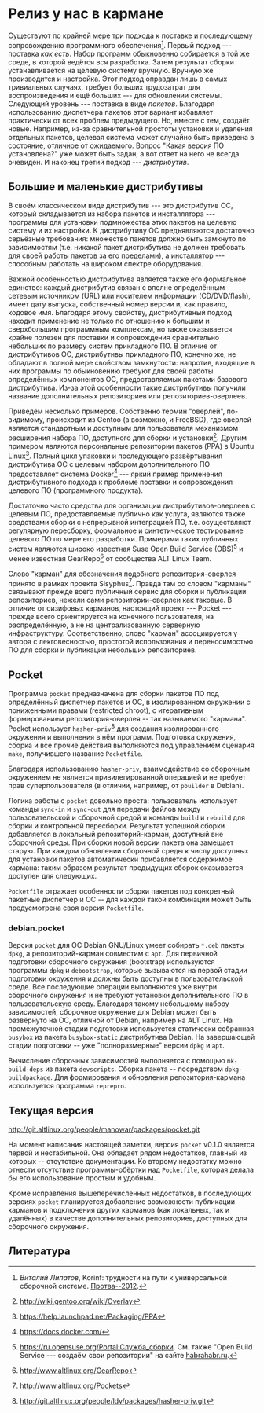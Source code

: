 Релиз у нас в кармане
=====================

Существуют по крайней мере три подхода к поставке и последующему
сопровождению программного обеспечения[^1]. Первый подход --- поставка
*как есть*. Набор программ обыкновенно собирается в той же среде, в
которой ведётся вся разработка. Затем результат сборки устанавливается
на целевую систему вручную. Вручную же производится и настройка. Этот
подход оправдан лишь в самых тривиальных случаях, требует больших
трудозатрат для воспроизведения и ещё больших --- для обновлении
системы. Следующий уровень --- поставка в виде *пакетов*. Благодаря
использованию диспетчера пакетов этот вариант избавляет практически от
всех проблем предыдущего. Но, вместе с тем, создаёт новые. Например,
из-за сравнительной простоты установки и удаления отдельных пакетов,
целевая система может случайно быть приведена в состояние, отличное от
ожидаемого. Вопрос "Какая версия ПО установлена?" уже может быть
задан, а вот ответ на него не всегда очевиден. И наконец третий
подход --- *дистрибутив*.


Большие и маленькие дистрибутивы
--------------------------------

В своём классическом виде дистрибутив --- это дистрибутив ОС, который
складывается из набора пакетов и инсталлятора --- программы для
установки подмножества этих пакетов на целевую систему и их
настройки. К дистрибутиву ОС предъявляются достаточно  серьёзные
требования: множество пакетов должно быть замкнуто по зависимостям
(т.е. никакой пакет дистрибутива не должен требовать для своей работы
пакетов за его пределами), а инсталлятор --- способным работать на
широком спектре оборудования.

Важной особенностью дистрибутива является также его
формальное единство: каждый дистрибутив связан с вполне определённым
сетевым источником (URL) или носителем информации (CD/DVD/flash),
имеет дату выпуска, собственный номер версии и, как правило, кодовое
имя. Благодаря этому свойству, дистрибутивный подход находит
применение не только по отношению к большим и сверхбольшим программным
комплексам, но также оказывается крайне полезен для поставки и
сопровождения сравнительно небольших по размеру систем прикладного
ПО. В отличие от дистрибутивов ОС, дистрибутивы прикладного ПО,
конечно же, не обладают в полной мере свойством замкнутости: напротив,
входящие в них программы по обыкновению требуют для своей работы
определённых компонентов ОС, предоставляемых пакетами базового
дистрибутива. Из-за этой особенности такие дистрибутивы получили
название дополнительных репозиториев или репозиториев-оверлеев.

Приведём несколько примеров. Собственно термин "оверлей", по-видимому,
происходит из Gentoo (а возможно, и FreeBSD), где оверлей является
стандартным и доступным для пользователя механизмом расширения набора
ПО, доступного для сборки и установки[^2]. Другим примером являются
персональные репозитории пакетов (PPA) в Ubuntu Linux[^3]. Полный
цикл упаковки и последующего развёртывания дистрибутива ОС с целевым
набором дополнительного ПО предоставляет система Docker[^4] --- яркий
пример применения дистрибутивного подхода к проблеме поставки и
сопровождения целевого ПО (программного продукта).

Достаточно часто средства для организации дистрибутивов-оверлеев с
целевым ПО, предоставляемые публично как услуга, являются также
средствами сборки с непрерывной интеграцией ПО, т.е. осуществляют
регулярную пересборку, формальное и синтетическое тестирование
целевого ПО по мере его разработки. Примерами таких публичных систем
являются широко известная Suse Open Build Service (OBS)[^5] и менее
известная GearRepo[^6] от сообщества ALT Linux Team.

Слово "карман" для обозначения подобного репозитория-оверлея принято в
рамках проекта Sisyphus[^7]. Правда там со словом "карманы" связывают
прежде всего публичный сервис для сборки и публикации репозиториев,
нежели сами репозитории-оверлеи как таковые. В отличие от сизифовых
карманов, настоящий проект --- Pocket --- прежде всего ориентируется
на конечного пользователя, на распределённую, а не на централизованную
серверную инфраструктуру. Соответственно, слово "карман" ассоциируется
у автора с лекговесностью, простотой использования и переносимостью ПО
для сборки и публикации небольших репозиториев.


Pocket
------

Программа `pocket` предназначена для сборки пакетов ПО под
определённый диспетчер пакетов и ОС, в изолированном окружении с
пониженными правами (restricted chroot), с итеративным формированием
репозитория-оверлея -- так называемого "кармана". Pocket использует
`hasher-priv`[^8] для создания изолированного окружения и выполнения в
нём программ. Подготовка окружения, сборка и все прочие действия
выполняются под управлением сценария `make`, получившего название
`Pocketfile`.

Благодаря использованию `hasher-priv`, взаимодействие со сборочным
окружением не является привилегированной операцией и не требует прав
суперпользователя (в отличии, например, от `pbuilder` в Debian).

Логика работы с `pocket` довольно проста: пользователь использует
команды `sync-in` и `sync-out` для передачи файлов между
пользовательской и сборочной средой и команды `build` и `rebuild` для
сборки и контрольной пересборки. Результат успешной сборки добавляется
в локальный репозиторий-карман, доступный вне сборочной среды. При
сборки новой версии пакета она замещает старую. При каждом обновлении
сборочной среды к числу доступных для установки пакетов автоматически
прибавляется содержимое кармана: таким образом результат предыдущих
сборок оказывается доступен для следующих.

`Pocketfile` отражает особенности сборки пакетов под конкретный
пакетные диспетчер и ОС -- для каждой такой комбинации может быть
предусмотрена своя версия `Pocketfile`.

### debian.pocket

Версия `pocket` для ОС Debian GNU/Linux умеет собирать `*.deb` пакеты
`dpkg`, а репозиторий-карман совместим с `apt`. Для первичной
подготовки сборочного окружения (bootstrap) используются программы
`dpkg` и `debootstrap`, которые вызываются на первой стадии подготовки
окружения и должны быть доступны в пользовательской среде. Все
последующие операции выполняются уже внутри сборочного окружения и не
требуют установки дополнительного ПО в пользовательскую
среду. Благодаря такому небольшому набору зависимостей, сборочное
окружение для Debian может быть развёрнуто на ОС, отличной от Debian,
например на ALT Linux. На промежуточной стадии подготовки используется
статически собранная `busybox` из пакета `busybox-static` дистрибутива
Debian. На завершающей стадии подготовки -- уже "полноразмерные"
версии `dpkg` и `apt`.

Вычисление сборочных зависимостей выполняется с помощью
`mk-build-deps` из пакета `devscripts`. Сборка пакета -- посредством
`dpkg-buildpackage`. Для формирования и обновления репозитория-кармана
используется программа `reprepro`.


Текущая версия
--------------

<http://git.altlinux.org/people/manowar/packages/pocket.git>

На момент написания настоящей заметки, версия `pocket` v0.1.0 является
первой и нестабильной. Она обладает рядом недостатков, главный из
которых -- отсутствие документации. Ко второму недостатку можно
отнести отсутствие программы-обёртки над `Pocketfile`, которая делала
бы его использование простым и удобным.

Кроме исправления вышеперечисленных недостатков, в последующих версиях
`pocket` планируется добавление возможности публикации карманов и
подключения других карманов (как локальных, так и удалённых) в
качестве дополнительных репозиториев, доступных для сборочного
окружения.


Литература
----------

[^1]: *Виталий Липатов*, Korinf: трудности на пути к универсальной
сборочной системе. [Протва--2012](http://www.altlinux.ru/media/protva-2012.pdf).
[^2]: <http://wiki.gentoo.org/wiki/Overlay>
[^3]: <https://help.launchpad.net/Packaging/PPA>
[^4]: <https://docs.docker.com/>
[^5]: <https://ru.opensuse.org/Portal:Служба_сборки>. См. также
"Open Build Service --- создаём свои репозитории" на сайте
[habrahabr.ru](http://habrahabr.ru/post/160609/).
[^6]: <http://www.altlinux.org/GearRepo>
[^7]: <http://www.altlinux.org/Pockets>
[^8]: <http://git.altlinux.org/people/ldv/packages/hasher-priv.git>
